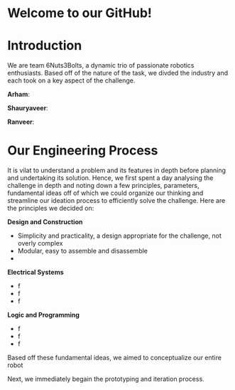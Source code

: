 # Welcome to our GitHub!

# Introduction
We are team 6Nuts3Bolts, a dynamic trio of passionate robotics enthusiasts. 
Based off of the nature of the task, we divded the industry and each took on a key aspect of the challenge.

**Arham**: 

**Shauryaveer**:

**Ranveer**:

# Our Engineering Process
It is vilat to understand a problem and its features in depth before planning and undertaking its solution. Hence, we first spent a day analysing the challenge in depth and noting down a few principles, parameters, fundamental ideas off of which we could organize our thinking and streamline our ideation process to efficiently solve the challenge. 
Here are the principles we decided on:

**Design and Construction**
- Simplicity and practicality, a design appropriate for the challenge, not overly complex
- Modular, easy to assemble and disassemble
- 

**Electrical Systems**
- f
- f
- f

**Logic and Programming**
- f
- f
- f

Based off these fundamental ideas, we aimed to conceptualize our entire robot 

Next, we immediately begain the prototyping and iteration process.



